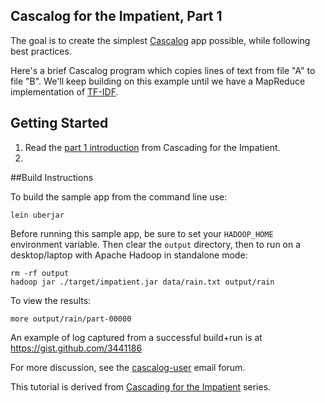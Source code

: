## Cascalog for the Impatient, Part 1

The goal is to create the simplest [Cascalog](http://www.cascalog.org/) app possible, while following best practices.

Here's a brief Cascalog program which copies lines of text from file "A" to file "B". We'll keep building on this example until we have a MapReduce implementation of [TF-IDF](http://en.wikipedia.org/wiki/Tf*idf).

## Getting Started

1. Read the [part 1 introduction](http://www.cascading.org/2012/07/02/cascading-for-the-impatient-part-1/) from Cascading for the Impatient.
2. 

##Build Instructions

To build the sample app from the command line use:

    lein uberjar 

Before running this sample app, be sure to set your `HADOOP_HOME` environment variable. Then clear the `output` directory, then to run on a desktop/laptop with Apache Hadoop in standalone mode:

    rm -rf output
    hadoop jar ./target/impatient.jar data/rain.txt output/rain

To view the results:

    more output/rain/part-00000

An example of log captured from a successful build+run is at https://gist.github.com/3441186

For more discussion, see the
[cascalog-user](https://groups.google.com/forum/?fromgroups#!forum/cascalog-user) email forum.

This tutorial is derived from [Cascading for the Impatient](http://www.cascading.org/category/impatient/) series.

